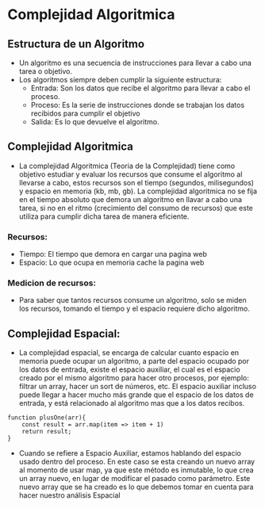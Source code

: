 # Complejidad Algoritmica

## Estructura de un Algoritmo
- Un algoritmo es una secuencia de instrucciones para llevar a cabo una tarea o objetivo.
- Los algoritmos siempre deben cumplir la siguiente estructura: 
    * Entrada: Son los datos que recibe el algoritmo para llevar a cabo el proceso.
    * Proceso: Es la serie de instrucciones donde se trabajan los datos recibidos para cumplir el objetivo
    * Salida: Es lo que devuelve el algoritmo.

## Complejidad Algoritmica
- La complejidad Algoritmica (Teoria de la Complejidad) tiene como objetivo estudiar y evaluar los recursos que consume el algoritmo al llevarse a cabo, estos recursos son el tiempo (segundos, milisegundos) y espacio en memoria (kb, mb, gb). La complejidad algoritmica no se fija en el tiempo absoluto que demora un algoritmo en llavar a cabo una tarea, si no en el ritmo (crecimiento del consumo de recursos) que este utiliza para cumplir dicha tarea de manera eficiente.

### Recursos:
- Tiempo: El tiempo que demora en cargar una pagina web
- Espacio: Lo que ocupa en memoria cache la pagina web

### Medicion de recursos:
- Para saber que tantos recursos consume un algoritmo, solo se miden los recursos, tomando el tiempo y el espacio requiere dicho algoritmo.

## Complejidad Espacial:
- La complejidad espacial, se encarga de calcular cuanto espacio en memoria puede ocupar un algoritmo, a parte del espacio ocupado por los datos de entrada, existe el espacio auxiliar, el cual es el espacio creado por el mismo algoritmo para hacer otro procesos, por ejemplo: filtrar un array, hacer un sort de números, etc. El espacio auxiliar incluso puede llegar a hacer mucho más grande que el espacio de los datos de entrada, y está relacionado al algoritmo mas que a los datos recibos.

```
function plusOne(arr){
    const result = arr.map(item => item + 1)
    return result;
}

```
- Cuando se refiere a Espacio Auxiliar, estamos hablando del espacio usado dentro del proceso. En este caso se esta creando un nuevo array al momento de usar map, ya que este método es inmutable, lo que crea un array nuevo, en lugar de modificar el pasado como parámetro. Este nuevo array que se ha creado es lo que debemos tomar en cuenta para hacer nuestro análisis Espacial